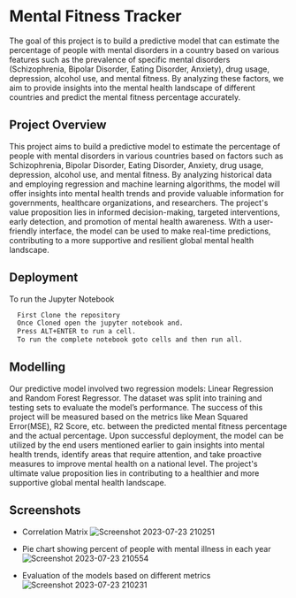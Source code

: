 
# Mental Fitness Tracker

The goal of this project is to build a predictive model that can estimate the percentage of people with mental disorders in a country based on various features such as the prevalence of specific mental disorders (Schizophrenia, Bipolar Disorder, Eating Disorder, Anxiety), drug usage, depression, alcohol use, and mental fitness. By analyzing these factors, we aim to provide insights into the mental health landscape of different countries and predict the mental fitness percentage accurately.

## Project Overview

This project aims to build a predictive model to estimate the percentage of people with mental disorders in various countries based on factors such as Schizophrenia, Bipolar Disorder, Eating Disorder, Anxiety, drug usage, depression, alcohol use, and mental fitness. 
By analyzing historical data and employing regression and machine learning algorithms, the model will offer insights into mental health trends and provide valuable information for governments, healthcare organizations, and researchers. The project's value proposition lies in informed decision-making, targeted interventions, early detection, and promotion of mental health awareness. With a user-friendly interface, the model can be used to make real-time predictions, contributing to a more supportive and resilient global mental health landscape.

## Deployment

To run the Jupyter Notebook

```bash
  First Clone the repository
  Once Cloned open the jupyter notebook and.
  Press ALT+ENTER to run a cell.
  To run the complete notebook goto cells and then run all.
```


## Modelling
Our predictive model involved two regression models: Linear Regression and Random Forest Regressor. The dataset was split into training and testing sets to evaluate the model’s performance.
The success of this project will be measured based on the metrics like Mean Squared Error(MSE), R2 Score, etc. between the predicted mental fitness percentage and the actual percentage.
Upon successful deployment, the model can be utilized by the end users mentioned earlier to gain insights into mental health trends, identify areas that require attention, and take proactive measures to improve mental health on a national level. The project's ultimate value proposition lies in contributing to a healthier and more supportive global mental health landscape.

## Screenshots

* Correlation Matrix
![Screenshot 2023-07-23 210251](https://github.com/Gaurav07076/MedAware/assets/103797867/e061a76f-6845-4e7d-8884-f2679f98956f)

* Pie chart showing percent of people with mental illness in each year
![Screenshot 2023-07-23 210554](https://github.com/Gaurav07076/MedAware/assets/103797867/d8e6ebba-cc2f-4e95-bd79-e50dd3ff1677)

* Evaluation of the models based on different metrics
![Screenshot 2023-07-23 210231](https://github.com/Gaurav07076/MedAware/assets/103797867/2090a714-e830-427c-9095-278cf3e09d9d)
